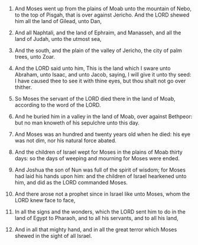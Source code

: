 1. And Moses went up from the plains of Moab unto the mountain of
Nebo, to the top of Pisgah, that is over against Jericho. And the LORD
shewed him all the land of Gilead, unto Dan,

2. And all Naphtali,
and the land of Ephraim, and Manasseh, and all the land of Judah, unto
the utmost sea,

3. And the south, and the plain of the valley of
Jericho, the city of palm trees, unto Zoar.

4. And the LORD said unto him, This is the land which I sware unto
Abraham, unto Isaac, and unto Jacob, saying, I will give it unto thy
seed: I have caused thee to see it with thine eyes, but thou shalt not
go over thither.

5. So Moses the servant of the LORD died there in the land of Moab,
according to the word of the LORD.

6. And he buried him in a valley in the land of Moab, over against
Bethpeor: but no man knoweth of his sepulchre unto this day.

7. And Moses was an hundred and twenty years old when he died: his
eye was not dim, nor his natural force abated.

8. And the children of Israel wept for Moses in the plains of Moab
thirty days: so the days of weeping and mourning for Moses were ended.

9. And Joshua the son of Nun was full of the spirit of wisdom; for
Moses had laid his hands upon him: and the children of Israel
hearkened unto him, and did as the LORD commanded Moses.

10. And there arose not a prophet since in Israel like unto Moses,
whom the LORD knew face to face,

11. In all the signs and the
wonders, which the LORD sent him to do in the land of Egypt to
Pharaoh, and to all his servants, and to all his land,

12. And in
all that mighty hand, and in all the great terror which Moses shewed
in the sight of all Israel.